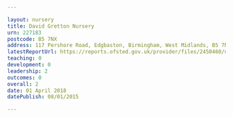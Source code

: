 ```yaml
---

layout: nursery
title: David Gretton Nursery
urn: 227183
postcode: B5 7NX
address: 117 Pershore Road, Edgbaston, Birmingham, West Midlands, B5 7NX
latestReportUrl: https://reports.ofsted.gov.uk/provider/files/2450460/urn/227183.pdf
teaching: 0
development: 0
leadership: 2
outcomes: 0
overall: 2
date: 01 April 2018 
datePublish: 08/01/2015

---
```


